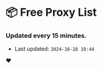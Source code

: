 # :package: Free Proxy List
### Updated every 15 minutes.

- Last updated: `2024-10-28 19:44`

:heart:
